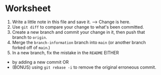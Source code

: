 # Worksheet

1. Write a little note in this file and save it. --> Change is here.
2. Use `git diff` to compare your change to what's been committed.
3. Create a new branch and commit your change in it, then push that branch to `origin`.
4. Merge the `branch-information` branch into `main` (or another branch forked off of `main`.)
4. In a new branch, fix the mistake in the `README` EITHER
  * by adding a new commit OR
  * (BONUS) using `git rebase -i` to remove the original erroneous commit.
